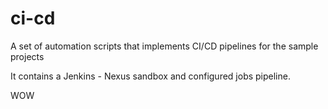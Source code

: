 # ci-cd
A set of automation scripts that implements CI/CD pipelines for the sample projects

It contains a Jenkins - Nexus sandbox and configured jobs pipeline.

WOW